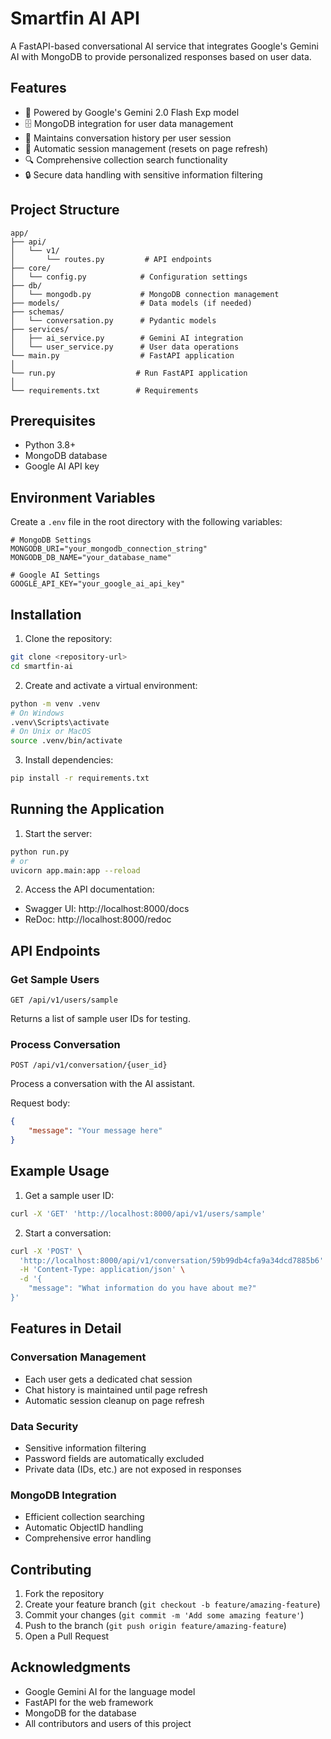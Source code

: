 # Smartfin AI API

A FastAPI-based conversational AI service that integrates Google's Gemini AI with MongoDB to provide personalized responses based on user data.

## Features

- 🤖 Powered by Google's Gemini 2.0 Flash Exp model
- 🗄️ MongoDB integration for user data management
- 💬 Maintains conversation history per user session
- 🔄 Automatic session management (resets on page refresh)
- 🔍 Comprehensive collection search functionality
- 🔒 Secure data handling with sensitive information filtering

## Project Structure

```
app/
├── api/
│   └── v1/
│       └── routes.py         # API endpoints
├── core/
│   └── config.py            # Configuration settings
├── db/
│   └── mongodb.py           # MongoDB connection management
├── models/                  # Data models (if needed)
├── schemas/
│   └── conversation.py      # Pydantic models
├── services/
│   ├── ai_service.py        # Gemini AI integration
│   └── user_service.py      # User data operations
└── main.py                  # FastAPI application
│
└── run.py                  # Run FastAPI application
│
└── requirements.txt        # Requirements 

```

## Prerequisites

- Python 3.8+
- MongoDB database
- Google AI API key

## Environment Variables

Create a `.env` file in the root directory with the following variables:

```env
# MongoDB Settings
MONGODB_URI="your_mongodb_connection_string"
MONGODB_DB_NAME="your_database_name"

# Google AI Settings
GOOGLE_API_KEY="your_google_ai_api_key"
```

## Installation

1. Clone the repository:
```bash
git clone <repository-url>
cd smartfin-ai
```

2. Create and activate a virtual environment:
```bash
python -m venv .venv
# On Windows
.venv\Scripts\activate
# On Unix or MacOS
source .venv/bin/activate
```

3. Install dependencies:
```bash
pip install -r requirements.txt
```

## Running the Application

1. Start the server:
```bash
python run.py
# or
uvicorn app.main:app --reload
```

2. Access the API documentation:
- Swagger UI: http://localhost:8000/docs
- ReDoc: http://localhost:8000/redoc

## API Endpoints

### Get Sample Users
```http
GET /api/v1/users/sample
```
Returns a list of sample user IDs for testing.

### Process Conversation
```http
POST /api/v1/conversation/{user_id}
```
Process a conversation with the AI assistant.

Request body:
```json
{
    "message": "Your message here"
}
```

## Example Usage

1. Get a sample user ID:
```bash
curl -X 'GET' 'http://localhost:8000/api/v1/users/sample'
```

2. Start a conversation:
```bash
curl -X 'POST' \
  'http://localhost:8000/api/v1/conversation/59b99db4cfa9a34dcd7885b6' \
  -H 'Content-Type: application/json' \
  -d '{
    "message": "What information do you have about me?"
}'
```

## Features in Detail

### Conversation Management
- Each user gets a dedicated chat session
- Chat history is maintained until page refresh
- Automatic session cleanup on page refresh

### Data Security
- Sensitive information filtering
- Password fields are automatically excluded
- Private data (IDs, etc.) are not exposed in responses

### MongoDB Integration
- Efficient collection searching
- Automatic ObjectID handling
- Comprehensive error handling

## Contributing

1. Fork the repository
2. Create your feature branch (`git checkout -b feature/amazing-feature`)
3. Commit your changes (`git commit -m 'Add some amazing feature'`)
4. Push to the branch (`git push origin feature/amazing-feature`)
5. Open a Pull Request



## Acknowledgments

- Google Gemini AI for the language model
- FastAPI for the web framework
- MongoDB for the database
- All contributors and users of this project 